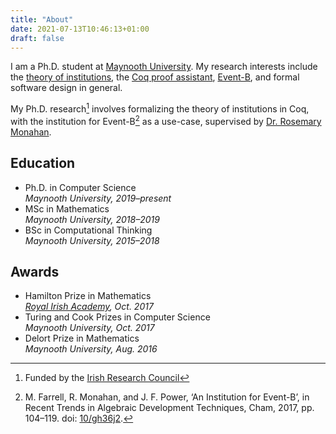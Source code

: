 ```yaml
---
title: "About"
date: 2021-07-13T10:46:13+01:00
draft: false
---
```


I am a Ph.D. student at [Maynooth University](https://www.maynoothuniversity.ie/). My research interests include the [theory of institutions](https://iep.utm.edu/insti-th/), the [Coq proof assistant](https://coq.inria.fr/), [Event-B](http://www.event-b.org/), and formal software design in general.

My Ph.D. research[^1] involves formalizing the theory of institutions in Coq, with the institution for Event-B[^2] as a use-case, supervised by [Dr. Rosemary Monahan](https://www.maynoothuniversity.ie/people/rosemary-monahan).

## Education
- Ph.D. in Computer Science\
  *Maynooth University, 2019&ndash;present*
- MSc in Mathematics\
  *Maynooth University, 2018&ndash;2019*
- BSc in Computational Thinking\
  *Maynooth University, 2015&ndash;2018*

## Awards
- Hamilton Prize in Mathematics\
  *[Royal Irish Academy](https://www.ria.ie/grants-awards/prizes/hamilton-prize-mathematics), Oct. 2017*
- Turing and Cook Prizes in Computer Science\
  *Maynooth University, Oct. 2017*
- Delort Prize in Mathematics\
  *Maynooth University, Aug. 2016*

[^1]: Funded by the [Irish Research Council](https://research.ie/)
[^2]: M. Farrell, R. Monahan, and J. F. Power, ‘An Institution for Event-B’, in Recent Trends in Algebraic Development Techniques, Cham, 2017, pp. 104–119. doi: [10/gh36j2](https://www.doi.org/10/gh36j2).
